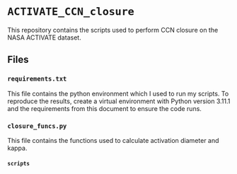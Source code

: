 # `ACTIVATE_CCN_closure`

This repository contains the scripts used to perform CCN closure on the NASA ACTIVATE dataset.

## Files

### `requirements.txt`

This file contains the python environment which I used to run my scripts. To reproduce the results, create a virtual environment with Python version 3.11.1 and the requirements from this document to ensure the code runs.

### `closure_funcs.py`

This file contains the functions used to calculate activation diameter and kappa.

#### `scripts`